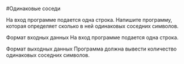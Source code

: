 #Одинаковые соседи

На вход программе подается одна строка. Напишите программу, которая определяет сколько в ней одинаковых соседних символов.

Формат входных данных
На вход программе подается одна строка.

Формат выходных данных
Программа должна вывести количество одинаковых соседних символов.